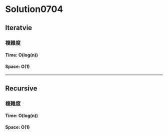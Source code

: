 # Solution0704

## Iteratvie

### 複雜度

#### Time: O(log(n))

#### Space: O(1)

---

## Recursive

### 複雜度

#### Time: O(log(n))

#### Space: O(1)